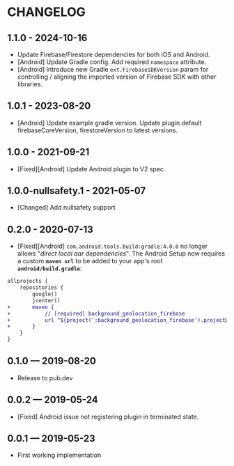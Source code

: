 # CHANGELOG

## 1.1.0 - 2024-10-16
* Update Firebase/Firestore dependencies for both iOS and Android.
* [Android] Update Gradle config.  Add required `namespace` attribute.
* [Android] Introduce new Gradle `ext.FirebaseSDKVersion` param for controlling / aligning the imported version of Firebase SDK with other libraries.

## 1.0.1 - 2023-08-20
* [Android] Update example gradle version.  Update plugin default firebaseCoreVersion, firestoreVersion to latest versions.

## 1.0.0 - 2021-09-21
* [Fixed][Android] Update Android plugin to V2 spec.

## 1.0.0-nullsafety.1 - 2021-05-07
* [Changed] Add nullsafety support

## 0.2.0 - 2020-07-13
* [Fixed][Android] `com.android.tools.build:gradle:4.0.0` no longer allows "*direct local aar dependencies*".  The Android Setup now requires a custom __`maven url`__ to be added to your app's root __`android/build.gradle`__:

```diff
allprojects {
    repositories {
        google()
        jcenter()
+       maven {
+           // [required] background_geolocation_firebase
+           url "${project(':background_geolocation_firebase').projectDir}/libs"
+       }
    }
}
```

## 0.1.0 &mdash; 2019-08-20
* Release to pub.dev

## 0.0.2 &mdash; 2019-05-24
* [Fixed] Android issue not registering plugin in terminated state.

## 0.0.1 &mdash; 2019-05-23

* First working implementation
